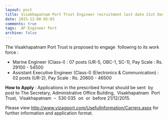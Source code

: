 ```yaml
---
layout: post
title: Visakhapatnam Port Trust Engineer recruitment last date 21st Dec-2015   
date: 2015-12-08 05:03
comments: true
tags:  AP Engineer Port 
archive: false
---
```

The Visakhapatnam Port Trust is proposed to engage  following to its work force :


- Marine Engineer (Class-I) : 07 posts (UR-5, OBC-1, SC-1), Pay Scale : Rs. 29100 - 54500
- Assistant Executive Engineer (Class-I) (Electronics & Communication) : 02 posts (UR-2), Pay Scale : Rs. 20600 - 46500

**How to Apply** : Applications in the prescribed format should be sent  by post to The Secretary, Administrative Office Building,  Visakhapatnam  Port  Trust,  Visakhapatnam  –  530 035  on  or  before 21/12/2015.

Please view <http://www.vizagport.com/UsefulInformation/Carrers.aspx> for further information and application format.



